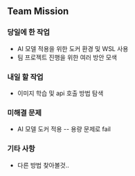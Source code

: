 ## Team Mission

### 당일에 한 작업
- AI 모델 적용을 위한 도커 환경 및 WSL 사용
- 팀 프로젝트 진행을 위한 여러 방안 모색

### 내일 할 작업
- 이미지 학습 및 api 호출 방법 탐색

### 미해결 문제
- AI 모델 도커 적용 -- 용량 문제로 fail

### 기타 사항
- 다른 방법 찾아볼것..

